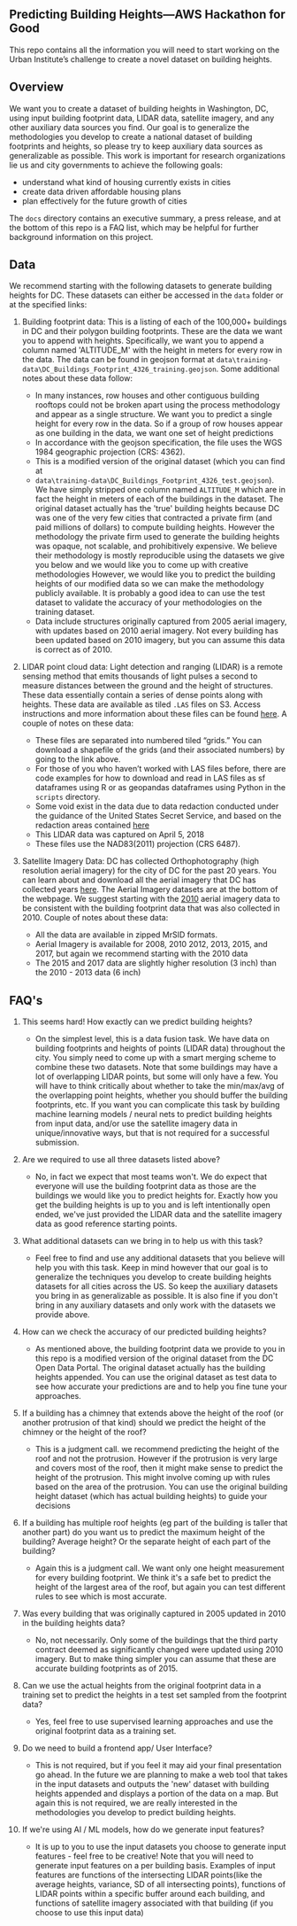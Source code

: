 ## Predicting Building Heights—AWS Hackathon for Good
This repo contains all the information you will need to start working on the
Urban Institute’s challenge to create a novel dataset on building heights.

## Overview
We want you to create a dataset of building heights in Washington, DC, using
input building footprint data, LIDAR data, satellite imagery, and any other
auxiliary data sources you find. Our goal is to generalize the methodologies you
develop to create a national dataset of building footprints and heights, so
please try to keep auxiliary data sources as generalizable as possible. This
work is important for research organizations lie us and city governments to
achieve the following goals:

- understand what kind of housing currently exists in cities  
- create data driven affordable housing plans
- plan effectively for the future growth of cities

The `docs` directory contains an executive summary, a press release, and at 
the bottom of this repo is a FAQ list, which may be helpful for further
background information on this project. 

## Data
We recommend starting with the following datasets to generate building heights
for DC. These datasets can either be accessed in the `data` folder or at the
specified links:

1) Building footprint data: This is a listing of each of the 100,000+ buildings
   in DC and their polygon building footprints. These are the data we want you
   to append with heights. Specifically, we want you to append a column named 
   'ALTITUDE_M' with the height in meters for every row in the data. The data 
   can be found in geojson format at
   `data\training-data\DC_Buildings_Footprint_4326_training.geojson`. Some
   additional notes about these data follow:
     - In many instances, row houses and other contiguous building rooftops could
      not be broken apart using the process methodology and appear as a single
      structure. We want you to predict a single height for every row in the data. 
      So if a group of row houses appear as one building in the data, we want 
      one set of height predictions
    - In accordance with the geojson specification, the file uses the WGS 1984
      geographic projection (CRS: 4362).
    - This is a modified version of the original dataset (which you can find at 
    - `data\training-data\DC_Buildings_Footprint_4326_test.geojson`). We have simply
      stripped one column named `ALTITUDE_M` which are in fact the height in meters 
      of each of the buildings in the dataset. The original dataset actually has the 'true' 
      building heights because DC was one of the very few cities that contracted a
      private firm (and paid millions of dollars) to compute building heights. 
      However the methodology the private firm used to generate the building heights 
      was opaque, not scalable, and prohibitively expensive. We believe their methodology
      is mostly reproducible using the datasets we give you below and we would like you
      to come up with creative methodologies
      However, we would like you to predict the building heights of our modified data so we can make the
      methodology publicly available. It is probably a good idea to can use the test
      dataset to validate the accuracy of your methodologies on the training dataset.
    - Data include structures originally captured from 2005 aerial imagery, with
      updates based on 2010 aerial imagery. Not every building has been updated
      based on 2010 imagery, but you can assume this data is correct as of 2010. 

2) LIDAR point cloud data: Light detection and ranging (LIDAR) is a remote
   sensing method that emits thousands of light pulses a second to measure
   distances between the ground and the height of structures. These data
   essentially contain a series of dense points along with heights. These data
   are available as tiled `.LAS` files on S3. Access instructions and more
   information about these files can be found
   [here](https://docs.opendata.aws/dc-lidar-2018/readme.html). A couple of
   notes on these data:
    - These files are separated into numbered tiled “grids.” You can download a
      shapefile of the grids (and their associated numbers) by going to the link
      above. 
    - For those of you who haven’t worked with LAS files before, there are code
      examples for how to download and read in LAS files as sf dataframes using
      R or as geopandas dataframes using Python in the `scripts` directory.  
    - Some void exist in the data due to data redaction conducted under the
      guidance of the United States Secret Service, and based on the redaction
      areas contained
      [here](https://opendata.dc.gov/datasets/uss-redacted-1-meter-areas?geometry=-77.088%2C38.919%2C-77.043%2C38.925) 
    - This LIDAR data was captured on April 5, 2018
    - These files use the NAD83(2011) projection (CRS 6487).

3) Satellite Imagery Data: DC has collected Orthophotography (high resolution
   aerial imagery) for the city of DC for the past 20 years. You can learn about
   and download all the aerial imagery that DC has collected years
   [here](https://opendata.dc.gov/pages/dc-from-above).  The Aerial Imagery
   datasets are at the bottom of the webpage. We suggest starting with the
   [2010](https://drive.google.com/file/d/0B1Wt8FRXoFfJdWtRdFR0ZDkwb1U/view)
   aerial imagery data to be consistent with the building footprint data that
   was also collected in 2010. Couple of notes about these data: 
   - All the data are available in zipped MrSID formats.
   - Aerial Imagery is available for 2008, 2010 2012, 2013, 2015, and 2017, but
     again we recommend starting with the 2010 data 
   - The 2015 and 2017 data are slightly higher resolution (3 inch) than the
     2010 - 2013 data (6 inch)

## FAQ's

1) This seems hard! How exactly can we predict building heights?
    - On the simplest level, this is a data fusion task. We have data on
      building footprints and heights of points (LIDAR data) throughout the
      city. You simply need to come up with a smart merging scheme to combine
      these two datasets. Note that some buildings may have a lot of overlapping
      LIDAR points, but some will only have a few. You will have to think
      critically about whether to take the min/max/avg of the overlapping point
      heights, whether you should buffer the building footprints, etc. If you
      want you can complicate this task by building machine learning models /
      neural nets to predict building heights from input data, and/or use the
      satellite imagery data in unique/innovative ways, but that is not required
      for a successful submission.

2) Are we required to use all three datasets listed above?
     - No, in fact we expect
   that most teams won't. We do expect that everyone will use the building
   footprint data as those are the buildings we would like you to predict
   heights for. Exactly how you get the building heights is up to you and is
   left intentionally open ended, we've just provided the LIDAR data and the
   satellite imagery data as good reference starting points. 

3) What additional datasets can we bring in to help us with this task?
   - Feel free to find and use any additional datasets that you believe will
     help you with this task. Keep in mind however that our goal is to
     generalize the techniques you develop to create building heights datasets
     for all cities across the US. So keep the auxiliary datasets you bring in
     as generalizable as possible. It is also fine if you don't bring in any
     auxiliary datasets and only work with the datasets we provide above. 

4) How can we check the accuracy of our predicted building heights?
   - As mentioned above, the building footprint data we provide to you in this
     repo is a modified version of the original dataset from the DC Open Data
     Portal. The original dataset actually has the building heights appended.
     You can use the original dataset as test data to see how accurate your
     predictions are and to help you fine tune your approaches. 

5) If a building has a chimney that extends above the height of the roof (or another protrusion of that kind) should we predict the height of the chimney or the height of the roof?
    - This is a judgment call. we recommend predicting the height of the roof
      and not the protrusion. However if the protrusion is very large and
      covers most of the roof, then it might make sense to predict the height of
      the protrusion. This might involve coming up with rules based on the area
      of the protrusion. You can use the original building height dataset (which
      has actual building heights) to guide your decisions

6) If a building has multiple roof heights (eg part of the building is taller that another part) do you want us to predict the maximum height of the building? Average height? Or the separate height of each part of the building?
   - Again this is a judgment call. We  want only one height measurement for every building footprint. We think it's a safe bet to predict the height of the largest area of the roof, but again you can test different rules to see which is most accurate.
    
7) Was every building that was originally captured in 2005 updated in 2010 in the building heights data?
   - No, not necessarily. Only some of the buildings that the third party contract deemed as significantly changed were updated using 2010  imagery. But to make thing simpler you can assume that these are accurate  building footprints as of 2015.

8) Can we use the actual heights from the original footprint data in a training
   set to predict the heights in a test set sampled from the footprint data?
   - Yes, feel free to use supervised learning approaches and use the original
     footprint data as a training set.

9) Do we need to build a frontend app/ User Interface?
   -  This is not required, but if you feel it may aid your final presentation go ahead. 
      In the future we are planning to make a web tool that takes in the input datasets
      and outputs the 'new' dataset with building heights appended and displays a portion 
      of the data on a map. But again this is not required, we are really interested in the
      methodologies you develop to predict building heights.

10) If we're using AI / ML models, how do we generate input features?
      - It is up to you to use the input datasets you choose to generate input features - feel free to be creative! Note that you will need to generate input features on a per building basis. Examples of input features are functions of the intersecting LIDAR points(like the average heights, variance, SD of all intersecting points), functions of LIDAR points within a specific buffer around each building, and functions of satellite imagery associated with that building (if you choose to use this input data)

